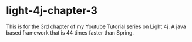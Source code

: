 # light-4j-chapter-3
This is for the 3rd chapter of my Youtube Tutorial series on Light 4j. A java based framework that is 44 times faster than Spring.
